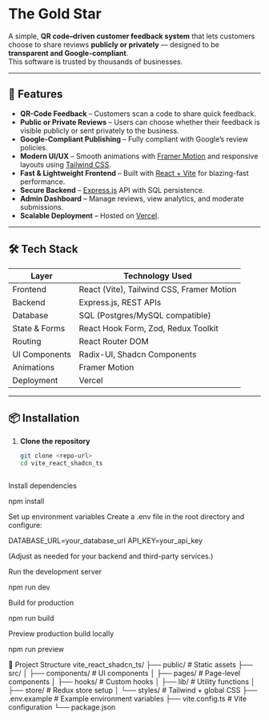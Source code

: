 # The Gold Star

A simple, **QR code–driven customer feedback system** that lets customers choose to share reviews **publicly or privately** — designed to be **transparent and Google-compliant**.  
This software is trusted by thousands of businesses.

---

## 🚀 Features

- **QR-Code Feedback** – Customers scan a code to share quick feedback.
- **Public or Private Reviews** – Users can choose whether their feedback is visible publicly or sent privately to the business.
- **Google-Compliant Publishing** – Fully compliant with Google’s review policies.
- **Modern UI/UX** – Smooth animations with [Framer Motion](https://www.framer.com/motion/) and responsive layouts using [Tailwind CSS](https://tailwindcss.com/).
- **Fast & Lightweight Frontend** – Built with [React + Vite](https://vitejs.dev/) for blazing-fast performance.
- **Secure Backend** – [Express.js](https://expressjs.com/) API with SQL persistence.
- **Admin Dashboard** – Manage reviews, view analytics, and moderate submissions.
- **Scalable Deployment** – Hosted on [Vercel](https://vercel.com/).

---

## 🛠️ Tech Stack

| Layer          | Technology Used              |
|----------------|------------------------------|
| Frontend       | React (Vite), Tailwind CSS, Framer Motion |
| Backend        | Express.js, REST APIs        |
| Database       | SQL (Postgres/MySQL compatible) |
| State & Forms  | React Hook Form, Zod, Redux Toolkit |
| Routing        | React Router DOM             |
| UI Components  | Radix-UI, Shadcn Components  |
| Animations     | Framer Motion                |
| Deployment     | Vercel                        |

---

## 📦 Installation

1. **Clone the repository**
   ```bash
   git clone <repo-url>
   cd vite_react_shadcn_ts



Install dependencies

npm install


Set up environment variables
Create a .env file in the root directory and configure:

DATABASE_URL=your_database_url
API_KEY=your_api_key


(Adjust as needed for your backend and third-party services.)

Run the development server

npm run dev


Build for production

npm run build


Preview production build locally

npm run preview

📂 Project Structure
vite_react_shadcn_ts/
├── public/            # Static assets
├── src/
│   ├── components/    # UI components
│   ├── pages/         # Page-level components
│   ├── hooks/         # Custom hooks
│   ├── lib/           # Utility functions
│   ├── store/         # Redux store setup
│   └── styles/        # Tailwind + global CSS
├── .env.example       # Example environment variables
├── vite.config.ts     # Vite configuration
└── package.json
